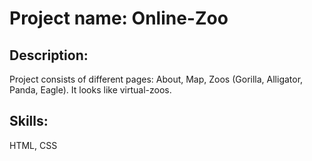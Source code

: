 # Project name: Online-Zoo

## Description:

Project consists of different pages: About, Map, Zoos (Gorilla, Alligator, Panda, Eagle). It looks like virtual-zoos.

## Skills:

HTML, CSS
